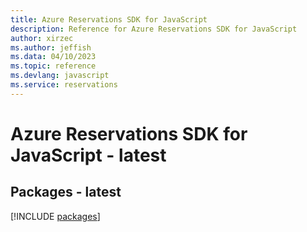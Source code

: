 ```yaml
---
title: Azure Reservations SDK for JavaScript
description: Reference for Azure Reservations SDK for JavaScript
author: xirzec
ms.author: jeffish
ms.data: 04/10/2023
ms.topic: reference
ms.devlang: javascript
ms.service: reservations
---
```

# Azure Reservations SDK for JavaScript - latest
## Packages - latest
[!INCLUDE [packages](reservations-index.md)]